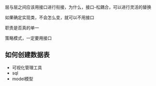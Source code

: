 层与层之间应该用接口进行衔接，为什么，接口-松耦合，可以进行灵活的替换

 如果确定实现类，不会怎么变，就可以不用接口

职责是否真的单一

策略模式，一定要用接口



## 如何创建数据表

* 可视化管理工具
* sql
* model模型



